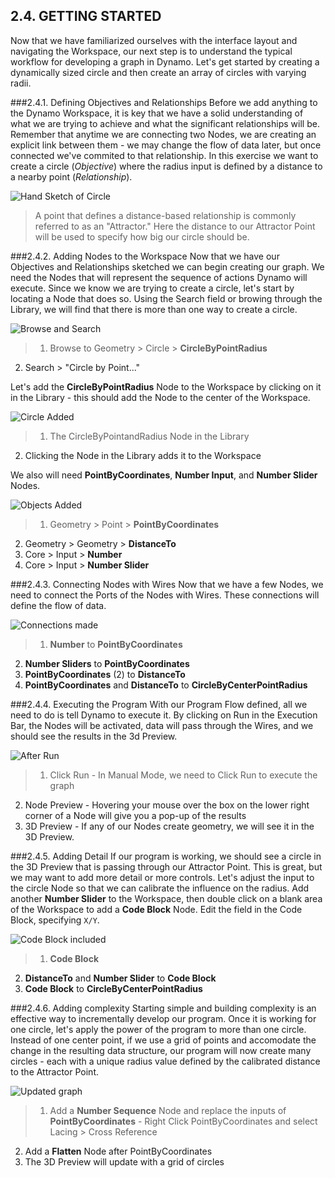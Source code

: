 ## 2.4. GETTING STARTED

Now that we have familiarized ourselves with the interface layout and navigating the Workspace, our next step is to understand the typical workflow for developing a graph in Dynamo. Let's get started by creating a dynamically sized circle and then create an array of circles with varying radii.

###2.4.1. Defining Objectives and Relationships
Before we add anything to the Dynamo Workspace, it is key that we have a solid understanding of what we are trying to achieve and what the significant relationships will be. Remember that anytime we are connecting two Nodes, we are creating an explicit link between them - we may change the flow of data later, but once connected we've commited to that relationship. In this exercise we want to create a circle (*Objective*) where the radius input is defined by a distance to a nearby point (*Relationship*).

![Hand Sketch of Circle](images/2-4/00-Hand-Sketch-of-Circle.png)

> A point that defines a distance-based relationship is commonly referred to as an "Attractor." Here the distance to our Attractor Point will be used to specify how big our circle should be.

###2.4.2. Adding Nodes to the Workspace
Now that we have our Objectives and Relationships sketched we can begin creating our graph. We need the Nodes that will represent the sequence of actions Dynamo will execute. Since we know we are trying to create a circle, let's start by locating a Node that does so. Using the Search field or browing through the Library, we will find that there is more than one way to create a circle.

![Browse and Search](images/2-4/01-BrowseAndSearch.png)
> 1. Browse to Geometry > Circle > **CircleByPointRadius**
2. Search > "Circle by Point..."

Let's add the **CircleByPointRadius** Node to the Workspace by clicking on it in the Library - this should add the Node to the center of the Workspace.

![Circle Added](images/2-4/02-CircleAdded.png)

> 1. The CircleByPointandRadius Node in the Library
2. Clicking the Node in the Library adds it to the Workspace

We also will need **PointByCoordinates**, **Number Input**, and **Number Slider** Nodes.

![Objects Added](images/2-4/03-NodesAdded.png)

> 1. Geometry > Point > **PointByCoordinates**
2. Geometry > Geometry > **DistanceTo**
2. Core > Input > **Number**
3. Core > Input > **Number Slider**

###2.4.3. Connecting Nodes with Wires
Now that we have a few Nodes, we need to connect the Ports of the Nodes with Wires. These connections will define the flow of data.

![Connections made](images/2-4/04-NodesConnected.png)
> 1. **Number** to **PointByCoordinates**
2. **Number Sliders** to **PointByCoordinates**
3. **PointByCoordinates** (2) to **DistanceTo**
4. **PointByCoordinates** and **DistanceTo** to **CircleByCenterPointRadius**

###2.4.4. Executing the Program
With our Program Flow defined, all we need to do is tell Dynamo to execute it. By clicking on Run in the Execution Bar, the Nodes will be activated, data will pass through the Wires, and we should see the results in the 3d Preview.

![After Run](images/2-4/05-GraphExecuted.png)
> 1. Click Run - In Manual Mode, we need to Click Run to execute the graph
2. Node Preview - Hovering your mouse over the box on the lower right corner of a Node will give you a pop-up of the results
3. 3D Preview - If any of our Nodes create geometry, we will see it in the 3D Preview.

###2.4.5. Adding Detail
If our program is working, we should see a circle in the 3D Preview that is passing through our Attractor Point. This is great, but we may want to add more detail or more controls. Let's adjust the input to the circle Node so that we can calibrate the influence on the radius. Add another **Number Slider** to the Workspace, then double click on a blank area of the Workspace to add a **Code Block** Node. Edit the field in the Code Block, specifying ```X/Y```.

![Code Block included](images/2-4/06-CodeBlock.png)
>1. **Code Block**
2. **DistanceTo** and **Number Slider** to **Code Block**
3. **Code Block** to **CircleByCenterPointRadius**

###2.4.6. Adding complexity
Starting simple and building complexity is an effective way to incrementally develop our program. Once it is working for one circle, let's apply the power of the program to more than one circle. Instead of one center point, if we use a grid of points and accomodate the change in the resulting data structure, our program will now create many circles - each with a unique radius value defined by the calibrated distance to the Attractor Point.

![Updated graph](images/2-4/07-AddingComplexity.png)
>1. Add a **Number Sequence** Node and replace the inputs of **PointByCoordinates** - Right Click PointByCoordinates and select Lacing > Cross Reference
2. Add a **Flatten** Node after  PointByCoordinates
3. The 3D Preview will update with a grid of circles


